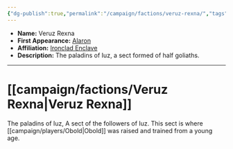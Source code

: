 ```yaml
---
{"dg-publish":true,"permalink":"/campaign/factions/veruz-rexna/","tags":["faction"],"noteIcon":"","created":"2025-10-26T10:09:45.842-07:00","updated":"2025-10-27T22:27:08.220-07:00"}
---
```



<p><span><ul>
<li dir="auto"><strong>Name:</strong> Veruz Rexna</li>
<li dir="auto"><strong>First Appearance:</strong> <a data-tooltip-position="top" aria-label="campaign/locations/Alaron.md" data-href="campaign/locations/Alaron.md" href="campaign/locations/Alaron.md" class="internal-link" target="_blank" rel="noopener nofollow">Alaron</a></li>
<li dir="auto"><strong>Affiliation:</strong> <a data-tooltip-position="top" aria-label="campaign/factions/Ironclad Enclave.md" data-href="campaign/factions/Ironclad Enclave.md" href="campaign/factions/Ironclad Enclave.md" class="internal-link" target="_blank" rel="noopener nofollow">Ironclad Enclave</a></li>
<li dir="auto"><strong>Description:</strong> The paladins of Iuz, a sect formed of half goliaths.</li>
</ul></span></p>

---

# [[campaign/factions/Veruz Rexna\|Veruz Rexna]]
The paladins of Iuz, A sect of the followers of Iuz. This sect is where [[campaign/players/Obold\|Obold]] was raised and trained from a young age. 